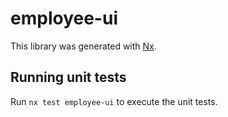 # employee-ui

This library was generated with [Nx](https://nx.dev).

## Running unit tests

Run `nx test employee-ui` to execute the unit tests.
